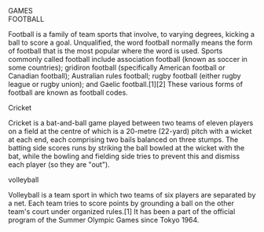 <!DOCTYPE html>
<html>
<head>
	<meta charset="utf-8">
	<link rel="stylesheet" type="text/css" href="css/module_2_ass.css">
	<link rel="stylesheet" type="text/css" href="css/bootstrap.min.css">
	<title>welcome a new page</title>
   
</head>
<body>
	<div id="had">GAMES</div>
	<div class="container">
		<div class="row">
			<div id="box" class="col-lg-3 col-md-5 col-sm-10">
				<div id="head"> FOOTBALL </div>
				<p>Football is a family of team sports that involve, to varying degrees, kicking a ball to score a goal. Unqualified, the word football normally means the form of football that is the most popular where the word is used. Sports commonly called football include association football (known as soccer in some countries); gridiron football (specifically American football or Canadian football); Australian rules football; rugby football (either rugby league or rugby union); and Gaelic football.[1][2] These various forms of football are known as football codes.</p>
			</div>	
    		<div id="box" class="col-lg-3 col-md-5 col-sm-10">
    			<div id=head >Cricket</div>
					<p>Cricket is a bat-and-ball game played between two teams of eleven players on a field at the centre of which is a 20-metre (22-yard) pitch with a wicket at each end, each comprising two bails balanced on three stumps. The batting side scores runs by striking the ball bowled at the wicket with the bat, while the bowling and fielding side tries to prevent this and dismiss each player (so they are "out"). </p>		
			</div>		
 			<div id="box" class="col-lg-3 col-md-10 col-sm-10">
 				<div id="head">volleyball</div>
					<p>Volleyball is a team sport in which two teams of six players are separated by a net. Each team tries to score points by grounding a ball on the other team's court under organized rules.[1] It has been a part of the official program of the Summer Olympic Games since Tokyo 1964.
                     </p>
            </div>
        </div>
    </div>         
</body>
</html>




